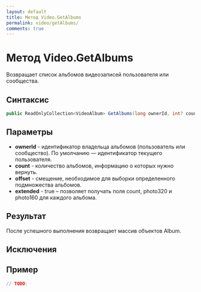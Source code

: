```yaml
---
layout: default
title: Метод Video.GetAlbums
permalink: video/getAlbums/
comments: true
---
```

# Метод Video.GetAlbums
Возвращает список альбомов видеозаписей пользователя или сообщества.

## Синтаксис
```csharp
public ReadOnlyCollection<VideoAlbum> GetAlbums(long ownerId, int? count = null, int? offset = null, bool extended)
```

## Параметры
+ **ownerId** - идентификатор владельца альбомов (пользователь или сообщество). По умолчанию — идентификатор текущего пользователя.
+ **count** - количество альбомов, информацию о которых нужно вернуть.
+ **offset** - смещение, необходимое для выборки определенного подмножества альбомов.
+ **extended** - true – позволяет получать поля count, photo320 и photo160 для каждого альбома.

## Результат
После успешного выполнения возвращает массив объектов Album.

## Исключения

## Пример
```csharp
// TODO:
```